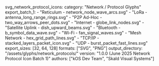 svg_network_protocol_icons:
  category: "Network / Protocol Glyphs"
  export_batch_1:
    - "Reticulum - network_node_wave_arcs.svg"
    - "LoRa - antenna_long_range_rings.svg"
    - "P2P Ad-Hoc - two_way_arrows_peer_dots.svg"
    - "Internet - globe_link_nodes.svg"
    - "Satellite Uplink - dish_upward_beams.svg"
    - "Bluetooth - b_symbol_data_wave.svg"
    - "Wi-Fi - fan_signal_waves.svg"
    - "Mesh Network - hex_grid_path_lines.svg"
    - "TCP/IP - stacked_layers_packet_icon.svg"
    - "UDP - burst_packet_fast_lines.svg"
  export_sizes: [32, 64, 128]
  formats: ["SVG", "PNG"]
  output_directory: "/assets/glyphs/network_protocols/"
  version: "1.0.0 (June 2025 Network Protocol Icon Batch 1)"
  authors: ["kOS Dev Team", "Skald Visual Systems"]

